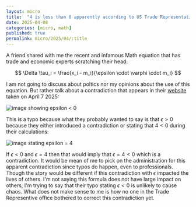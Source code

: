 ```yaml
---
layout: micro
title:  "4 is less than 0 apparently according to US Trade Representative"
date: 2025-04-08
categories: [micro, math] 
published: true
permalink: micro/2025/04/:title
---
```


A friend shared with me the recent and infamous Math equation that has trade and economic experts scratching their head:

$$
\Delta \tau_i = \frac{x_i - m_i}{\epsilon \cdot \varphi \cdot m_i}
$$

I am not going to discuss about poltics nor my opinions about the use of this equation. But rather talk about 
a contradiction that appears in their [website](https://ustr.gov/issue-areas/reciprocal-tariff-calculations) taken on April 7 2025:

![image showing epsilon < 0]({{site.baseurl}}/assets/micro/math/epsilon<0.png)

This is a typo because what they probably wanted to say is that $\epsilon > 0$ because they either introduced a contradiction or 
stating that $4 < 0$ during their calculations:

![image stating epsilon = 4]({{site.baseurl}}/assets/micro/math/epsilon=4.png)

If $\epsilon < 0$ and $\epsilon = 4$ then that would imply that $\epsilon = 4 < 0$ which is a contradiction.
It would be mean of me to pick on the administration for this apparent contradiction since typos do happen, even to professionals.
Though the story would be different if this contradiction with $\epsilon$ impacted the lives of others. I'm not saying this formula does 
not have large impact on others, I'm trying to say that their typo stating $\epsilon < 0$ is unlikely to cause chaos.
What does not make sense to me is how no one in the Trade Representive office bothered to correct this contradiction yet.
